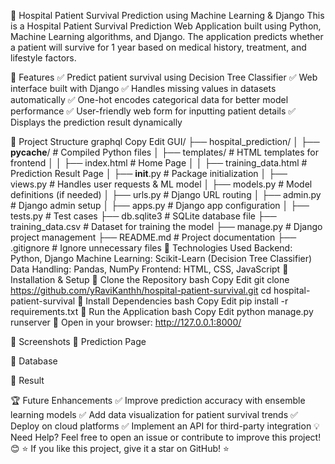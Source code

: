 🏥 Hospital Patient Survival Prediction using Machine Learning & Django
This is a Hospital Patient Survival Prediction Web Application built using Python, Machine Learning algorithms, and Django.
The application predicts whether a patient will survive for 1 year based on medical history, treatment, and lifestyle factors.

📌 Features
✅ Predict patient survival using Decision Tree Classifier
✅ Web interface built with Django
✅ Handles missing values in datasets automatically
✅ One-hot encodes categorical data for better model performance
✅ User-friendly web form for inputting patient details
✅ Displays the prediction result dynamically

📂 Project Structure
graphql
Copy
Edit
GUI/
├── hospital_prediction/
│   ├── __pycache__/               # Compiled Python files
│   ├── templates/                 # HTML templates for frontend
│   │   ├── index.html              # Home Page
│   │   ├── training_data.html      # Prediction Result Page
│   ├── __init__.py                 # Package initialization
│   ├── views.py                    # Handles user requests & ML model
│   ├── models.py                   # Model definitions (if needed)
│   ├── urls.py                      # Django URL routing
│   ├── admin.py                     # Django admin setup
│   ├── apps.py                      # Django app configuration
│   ├── tests.py                     # Test cases
├── db.sqlite3                        # SQLite database file
├── training_data.csv                  # Dataset for training the model
├── manage.py                          # Django project management
├── README.md                          # Project documentation
├── .gitignore                         # Ignore unnecessary files
🎯 Technologies Used
Backend: Python, Django
Machine Learning: Scikit-Learn (Decision Tree Classifier)
Data Handling: Pandas, NumPy
Frontend: HTML, CSS, JavaScript
🔧 Installation & Setup
🔹 Clone the Repository
bash
Copy
Edit
git clone https://github.com/yRaviKanthh/hospital-patient-survival.git
cd hospital-patient-survival
🔹 Install Dependencies
bash
Copy
Edit
pip install -r requirements.txt
🔹 Run the Application
bash
Copy
Edit
python manage.py runserver
🔗 Open in your browser: http://127.0.0.1:8000/

📸 Screenshots
🔹 Prediction Page

🔹 Database

🔹 Result

🏆 Future Enhancements
✅ Improve prediction accuracy with ensemble learning models
✅ Add data visualization for patient survival trends
✅ Deploy on cloud platforms
✅ Implement an API for third-party integration
💡 Need Help?
Feel free to open an issue or contribute to improve this project! 😊
⭐ If you like this project, give it a star on GitHub! ⭐

